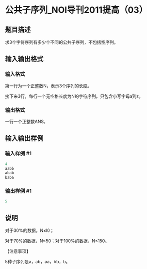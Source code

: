 # 公共子序列_NOI导刊2011提高（03）

## 题目描述

求3个字符序列有多少个不同的公共子序列，不包括空序列。

## 输入输出格式

### 输入格式

第一行为一个正整数N，表示3个序列的长度。

接下来3行，每行一个无空格长度为N的字符序列。只包含小写字母a到z。

### 输出格式

一行一个正整数ANS。

## 输入输出样例

### 输入样例 #1

```cpp
4   
aabb   
abab   
baba
```


### 输出样例 #1

```cpp
5
```


## 说明

对于30%的数据，N≤l0；

对于70%的数据，N≤50；对于100%的数据，N≤150。

【注意事项】

5种子序列是a，ab，aa，bb，b。

